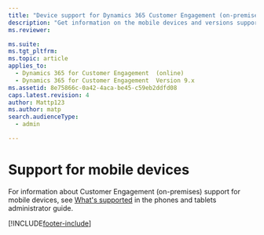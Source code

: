 ```yaml
---
title: "Device support for Dynamics 365 Customer Engagement (on-premises)"
description: "Get information on the mobile devices and versions supported by Dynamics 365 Customer Engagement (on-premises)."
ms.reviewer: 

ms.suite: 
ms.tgt_pltfrm: 
ms.topic: article
applies_to: 
  - Dynamics 365 for Customer Engagement  (online)
  - Dynamics 365 for Customer Engagement  Version 9.x
ms.assetid: 8e75866c-0a42-4aca-be45-c59eb2ddfd08
caps.latest.revision: 4
author: Mattp123
ms.author: matp
search.audienceType: 
  - admin

---
```

# Support for mobile devices

For information about Customer Engagement (on-premises) support for mobile devices, see [What's supported](../../../mobile-app/support-phones-tablets.md) in the phones and tablets administrator guide.


[!INCLUDE[footer-include](../../../includes/footer-banner.md)]
